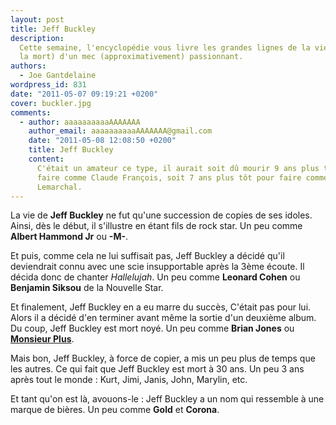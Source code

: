 ```yaml
---
layout: post
title: Jeff Buckley
description:
  Cette semaine, l'encyclopédie vous livre les grandes lignes de la vie (et de
  la mort) d'un mec (approximativement) passionnant.
authors:
  - Joe Gantdelaine
wordpress_id: 831
date: "2011-05-07 09:19:21 +0200"
cover: buckler.jpg
comments:
  - author: aaaaaaaaaaAAAAAAA
    author_email: aaaaaaaaaaAAAAAAA@gmail.com
    date: "2011-05-08 12:08:50 +0200"
    title: Jeff Buckley
    content:
      C'était un amateur ce type, il aurait soit dû mourir 9 ans plus tard pour
      faire comme Claude François, soit 7 ans plus tôt pour faire comme Grégory
      Lemarchal.
---
```


La vie de **Jeff Buckley** ne fut qu'une succession de copies de ses idoles.
Ainsi, dès le début, il s'illustre en étant fils de rock star. Un peu comme
**Albert Hammond Jr** ou **-M-**.

Et puis, comme cela ne lui suffisait pas, Jeff Buckley a décidé qu'il
deviendrait connu avec une scie insupportable après la 3ème écoute. Il décida
donc de chanter _Hallelujah_. Un peu comme **Leonard Cohen** ou **Benjamin
Siksou** de la Nouvelle Star.

Et finalement, Jeff Buckley en a eu marre du succès, C'était pas pour lui. Alors
il a décidé d'en terminer avant même la sortie d'un deuxième album. Du coup,
Jeff Buckley est mort noyé. Un peu comme **Brian Jones** ou **[Monsieur
Plus][1]**.

Mais bon, Jeff Buckley, à force de copier, a mis un peu plus de temps que les
autres. Ce qui fait que Jeff Buckley est mort à 30 ans. Un peu 3 ans après tout
le monde : Kurt, Jimi, Janis, John, Marylin, etc.

Et tant qu'on est là, avouons-le : Jeff Buckley a un nom qui ressemble à une
marque de bières. Un peu comme **Gold** et **Corona**.

[1]:
  http://referentiel.nouvelobs.com/archives_pdf/OBS1448_19920806/OBS1448_19920806_022.pdf
